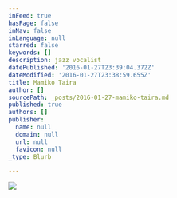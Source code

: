 ```yaml
---
inFeed: true
hasPage: false
inNav: false
inLanguage: null
starred: false
keywords: []
description: jazz vocalist
datePublished: '2016-01-27T23:39:04.372Z'
dateModified: '2016-01-27T23:38:59.655Z'
title: Mamiko Taira
author: []
sourcePath: _posts/2016-01-27-mamiko-taira.md
published: true
authors: []
publisher:
  name: null
  domain: null
  url: null
  favicon: null
_type: Blurb

---
```

![](https://the-grid-user-content.s3-us-west-2.amazonaws.com/48965d4a-fa91-498c-915f-799090f90326.jpg)